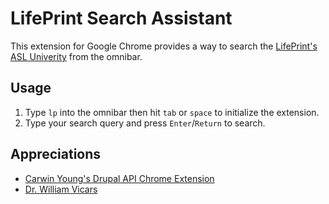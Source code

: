 # LifePrint Search Assistant
This extension for Google Chrome provides a way to search the
[LifePrint's ASL Univerity](https://lifeprint.com/asl101/) from the omnibar.

## Usage

 1. Type `lp` into the omnibar then hit `tab` or `space` to
    initialize the extension.
 2. Type your search query and press `Enter`/`Return` to search.
 
 ## Appreciations

 * [Carwin Young's Drupal API Chrome Extension](https://github.com/carwin/drupal-api-chrome)
 * [Dr. William Vicars](https://www.lifeprint.com/donate.htm)
